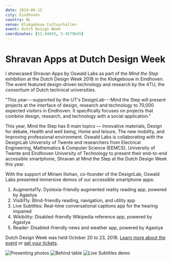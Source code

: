 ```yaml
---
date: 2019-06-12
city: Eindhoven
country: NL
venue: Klokgebouw Cultuurhallen
event: Dutch Design Week
coordinates: [51.44845, 5.4579645]
---
```


# Shravan Apps at Dutch Design Week

I showcased Shravan Apps by Oswald Labs as part of the _Mind the Step_ exhibition at the Dutch Design Week 2018 in the Klokgebouw in Eindhoven. The event featured design-driven technology and research by the 4TU, the consortium of Dutch technical universities.

"This year---supported by the UT's DesignLab---Mind the Step will present projects at the interface of design, research and technology to 70,000 expected visitors in Eindhoven. It specifically focuses on projects that combine design, research, and technology with a social application."

This year, Mind the Step has 6 main topics — Innovative materials, Design for debate, Health and well being, Home and leisure, The new mobility, and Improving professional environment. Oswald Labs is collaborating with the DesignLab University of Twente and researchers from Electrical Engineering, Mathematics & Computer Science (EEMCS), University of Twente and Eindhoven University of Technology to present their end-to-end accessible smartphone, Shravan at Mind the Step at the Dutch Design Week this year.

With the support of Miriam Iliohan, co-founder of the DesignLab, Oswald Labs presented immersive demos of our accessible smartphone apps:

1. Augmenta11y: Dyslexia-friendly augmented reality reading app, powered by Agastya
2. Visib11y: Blind-friendly reading, navigation, and utility app
3. Live Subtitles: Real-time conversational captions app for the hearing impaired
4. Wikibility: Disabled-friendly Wikipedia reference app, powered by Agastya
5. Reader: Disabled-friendly news and weather app, powered by Agastya

Dutch Design Week was held October 20 to 23, 2018. [Learn more about the event](http://www.mindthestep.nl/) or [get your tickets](http://www.ddw.nl/en/page/ddw-tickets-def).

![Presenting photos](https://user-images.githubusercontent.com/2841780/97719839-8e2fca00-1aed-11eb-869e-3201b7b7dfd0.jpg)
![Behind table](https://user-images.githubusercontent.com/2841780/97719842-8ec86080-1aed-11eb-8bb4-6742952e6e1a.jpg)
![Live Subtitles demo](https://user-images.githubusercontent.com/2841780/97719846-8f60f700-1aed-11eb-940d-eb612812f134.jpg)
